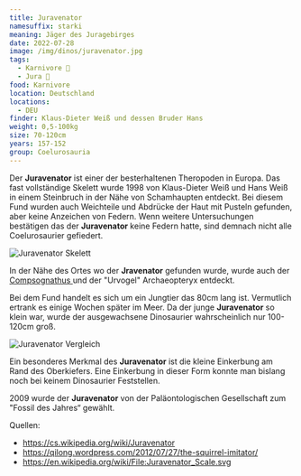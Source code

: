 ```yaml
---
title: Juravenator
namesuffix: starki
meaning: Jäger des Juragebirges
date: 2022-07-28
image: /img/dinos/juravenator.jpg
tags:
  - Karnivore 🥩
  - Jura 🦴
food: Karnivore
location: Deutschland
locations:
  - DEU
finder: Klaus-Dieter Weiß und dessen Bruder Hans
weight: 0,5-100kg
size: 70-120cm
years: 157-152
group: Coelurosauria
---
```

Der **Juravenator** ist einer der besterhaltenen Theropoden in Europa. Das fast vollständige Skelett wurde 1998 von Klaus-Dieter Weiß und Hans Weiß in einem Steinbruch in der Nähe von Schamhaupten entdeckt. Bei diesem Fund wurden auch Weichteile und Abdrücke der Haut mit Pusteln gefunden, aber keine Anzeichen von Federn. Wenn weitere Untersuchungen bestätigen das der **Juravenator** keine Federn hatte, sind demnach nicht alle Coelurosaurier gefiedert.

![Juravenator Skelett](/img/dinos/juravenator-skelett.jpg)

In der Nähe des Ortes wo der **Jravenator** gefunden wurde, wurde auch der [Compsognathus ](/dinos/compsognathus/)und der "Urvogel" Archaeopteryx entdeckt.

Bei dem Fund handelt es sich um ein Jungtier das 80cm lang ist. Vermutlich ertrank es einige Wochen später im Meer. Da der junge **Juravenator** so klein war, wurde der ausgewachsene Dinosaurier wahrscheinlich nur 100-120cm groß.

![Juravenator Vergleich](/img/dinos/juravenator-vergleich.png)

Ein besonderes Merkmal des **Juravenator** ist die kleine Einkerbung am Rand des Oberkiefers. Eine Einkerbung in dieser Form konnte man bislang noch bei keinem Dinosaurier Feststellen.

2009 wurde der **Juravenator** von der Paläontologischen Gesellschaft zum "Fossil des Jahres“ gewählt.

Quellen:

* <https://cs.wikipedia.org/wiki/Juravenator>
* [](https://cs.wikipedia.org/wiki/Juravenator)<https://qilong.wordpress.com/2012/07/27/the-squirrel-imitator/>
* <https://en.wikipedia.org/wiki/File:Juravenator_Scale.svg>